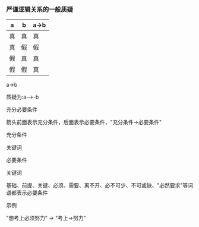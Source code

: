### 严谨逻辑关系的一般质疑

| a    | b    | a->b |
| ---- | ---- | ---- |
| 真   | 真   | 真   |
| 真   | 假   | 假   |
| 假   | 真   | 真   |
| 假   | 假   | 真   |

a->b 

质疑为:a—>-b







充分必要条件

箭头前面表示充分条件，后面表示必要条件，"充分条件→必要条件"

充分条件

关键词





必要条件

关键词

基础、前提、关键、必须、需要、离不开、必不可少、不可或缺、"必然要求"等词语都表示必要条件

示例

"想考上必须努力" → "考上→努力"

